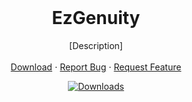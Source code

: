 <br/>
<p align="center">
  <h1 align="center">EzGenuity</h1>

  <p align="center">
    [Description]
    <br/>
    <br/>
    <a href="https://github.com/meteor4716/EzGenuity">Download</a>
    ⋅
    <a href="https://github.com/meteor4716/EzGenuity/issues/new?assignees=&labels=bug&projects=&template=bug-report.md&title=Bug+Report">Report Bug</a>
    ⋅
    <a href="https://github.com/meteor4716/EzGenuity/issues/new?assignees=&labels=enhancement&projects=&template=feature-request.md&title=Feature+Request">Request Feature</a>
  </p>
</p>
<div align="center">

  <a href="">![Downloads](https://img.shields.io/github/downloads/meteor4716/EzGenuity/total)</a>

</div>
